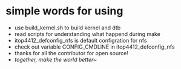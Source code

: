 # simple words for using

- use build_kernel.sh to build kernel and dtb
- read scripts for understanding what happend during make
- itop4412_defconfig_nfs is default configration for nfs
- check out variable CONFIG_CMDLINE in itop4412_defconfig_nfs
- thanks for all the contributor for open source!
- *together, make the world better~*
